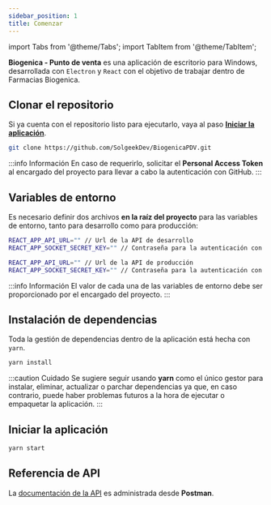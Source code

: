 ```yaml
---
sidebar_position: 1
title: Comenzar
---
```


import Tabs from '@theme/Tabs';
import TabItem from '@theme/TabItem';

**Biogenica - Punto de venta** es una aplicación de escritorio para Windows, desarrollada con `Electron` y `React` con el objetivo de trabajar dentro de Farmacias Biogenica. 

## Clonar el repositorio

Si ya cuenta con el repositorio listo para ejecutarlo, vaya al paso **[Iniciar la aplicación](#iniciar-la-aplicación)**.

```bash
git clone https://github.com/SolgeekDev/BiogenicaPDV.git
```

:::info Información
En caso de requerirlo, solicitar el **Personal Access Token** al encargado del proyecto para llevar a cabo la autenticación con GitHub.
:::

## Variables de entorno

Es necesario definir dos archivos **en la raíz del proyecto** para las variables de entorno, tanto para desarrollo como para producción:

<Tabs>
<TabItem value="development" label=".env.development">

```bash
REACT_APP_API_URL="" // Url de la API de desarrollo
REACT_APP_SOCKET_SECRET_KEY="" // Contraseña para la autenticación con los sockets del servidor
```

</TabItem>
<TabItem value="production" label=".env.production">

```bash
REACT_APP_API_URL="" // Url de la API de producción
REACT_APP_SOCKET_SECRET_KEY="" // Contraseña para la autenticación con los sockets del servidor
```

</TabItem>
</Tabs>

:::info Información
El valor de cada una de las variables de entorno debe ser proporcionado por el encargado del proyecto.
:::

## Instalación de dependencias

Toda la gestión de dependencias dentro de la aplicación está hecha con `yarn`.

```bash
yarn install
```

:::caution Cuidado
Se sugiere seguir usando **yarn** como el único gestor para instalar, eliminar, actualizar o parchar dependencias ya que, en caso contrario, puede haber problemas futuros a la hora de ejecutar o empaquetar la aplicación.
:::

## Iniciar la aplicación

```bash
yarn start
```

## Referencia de API

La [documentación de la API](https://documenter.getpostman.com/view/9457476/Tzeajm13) es administrada desde **Postman**.

<br />
<br />
<br />
<br />
<br />
<br />
<br />
<br />
<br />
<br />
<br />
<br />
<br />
<br />
<br />